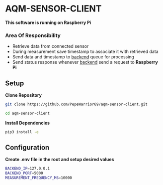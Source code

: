 # AQM-SENSOR-CLIENT
**This software is running on Raspberry Pi**

### Area Of Responsibility
* Retrieve data from connected sensor
* During measurement save timestamp to associate it with retrieved data
* Send data and timestamp to [backend](https://github.com/DAWN-LV/aqm-backend) queue for processing
* Send status response whenever [backend](https://github.com/DAWN-LV/aqm-backend) send a request to **Raspberry Pi**

## Setup
**Clone Repository**
```bash
git clone https://github.com/PepeWarrior69/aqm-sensor-client.git
```
```bash
cd aqm-sensor-client
```
**Install Dependencies**
```bash
pip3 install -e
```

## Configuration
**Create .env file in the root and setup desired values**
```bash
BACKEND_IP=127.0.0.1
BACKEND_PORT=5000
MEASUREMENT_FREQUENCY_MS=10000
```
